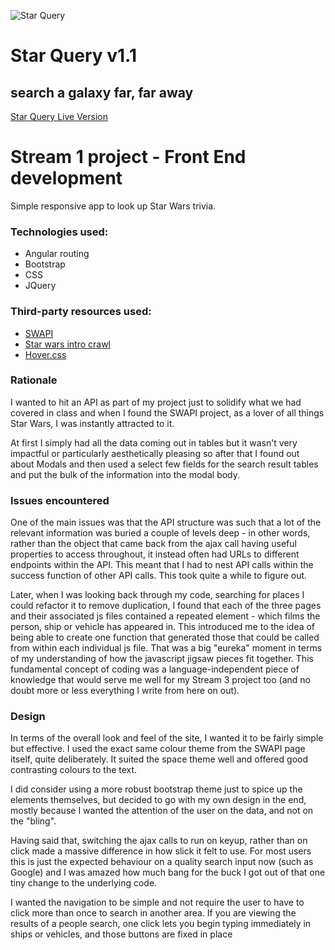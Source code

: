 ![Star Query](https://github.com/jodiegardiner/jodiegardiner.github.io/blob/master/swapi-proj/img/logo.png "Star Query")

# Star Query v1.1
## search a galaxy far, far away

[Star Query Live Version](http://jodiegardiner.github.io/swapi-project)

# Stream 1 project - Front End development

Simple responsive app to look up Star Wars trivia.

### Technologies used:
* Angular routing
* Bootstrap
* CSS
* JQuery

### Third-party resources used:
* [SWAPI](http://swapi.co)
* [Star wars intro crawl](https://polarnotion.github.io/starwarsintro/)
* [Hover.css](http://ianlunn.github.io/Hover/)


### Rationale
I wanted to hit an API as part of my project just to solidify what we had covered in class and when I found the SWAPI project, as a lover of all things Star Wars, I was instantly attracted to it.

At first I simply had all the data coming out in tables but it wasn't very impactful or particularly aesthetically pleasing so after that I found out about Modals and then used a select few fields for the search result tables and put the bulk of the information into the modal body.

### Issues encountered
One of the main issues was that the API structure was such that a lot of the relevant information was buried a couple of levels deep - in other words, rather than the object that came back from the ajax call having useful properties to access throughout, it instead often had URLs to different endpoints within the API.  This meant that I had to nest API calls within the success function of other API calls.  This took quite a while to figure out.

Later, when I was looking back through my code, searching for places I could refactor it to remove duplication, I found that each of the three pages and their associated js files contained a repeated element - which films the person, ship or vehicle has appeared in.  This introduced me to the idea of being able to create one function that generated those that could be called from within each individual js file.  That was a big "eureka" moment in terms of my understanding of how the javascript jigsaw pieces fit together. This fundamental concept of coding was a language-independent piece of knowledge that would serve me well for my Stream 3 project too (and no doubt more or less everything I write from here on out).

### Design
In terms of the overall look and feel of the site, I wanted it to be fairly simple but effective.  I used the exact same colour theme from the SWAPI page itself, quite deliberately.  It suited the space theme well and offered good contrasting colours to the text.

I did consider using a more robust bootstrap theme just to spice up the elements themselves, but decided to go with my own design in the end, mostly because I wanted the attention of the user on the data, and not on the "bling".

Having said that, switching the ajax calls to run on keyup, rather than on click made a massive difference in how slick it felt to use.  For most users this is just the expected behaviour on a quality search input now (such as Google) and I was amazed how much bang for the buck I got out of that one tiny change to the underlying code.

I wanted the navigation to be simple and not require the user to have to click more than once to search in another area.  If you are viewing the results of a people search, one click lets you begin typing immediately in ships or vehicles, and those buttons are fixed in place